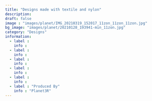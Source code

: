 ```yaml
---
title: "Designs made with textile and nylon"
description: 
draft: false
image : "images/planet/IMG_20210319_152017_11zon_11zon_11zon.jpg"
bg_image: "images/planet/20210128_193941-min_11zon.jpg"
category: "Designs"
information:
  - label :
    info : 
  - label : 
    info : 
  - label : 
    info : 
  - label : 
    info : 
  - label : 
    info : 
  - label : "Produced By"
    info : "Planet3R"
---
```


